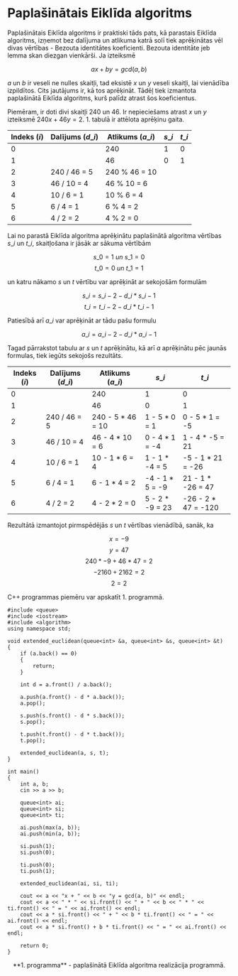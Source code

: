 # Paplašinātais Eiklīda algoritms

Paplašinātais Eiklīda algoritms ir praktiski tāds pats, kā parastais Eiklīda algoritms, izņemot bez dalījuma un atlikuma katrā solī tiek aprēķinātas vēl divas vērtības - Bezouta identitātes koeficienti. Bezouta identitāte jeb lemma skan diezgan vienkārši. Ja izteiksmē

$$ax + by = gcd(a, b)$$

$a$ un $b$ ir veseli ne nulles skaitļi, tad eksistē $x$ un $y$ veseli skaitļi, lai vienādība izpildītos. Cits jautājums ir, kā tos aprēķināt. Tādēļ tiek izmantota paplašinātā Eiklīda algoritms, kurš palīdz atrast šos koeficientus.

Piemēram, ir doti divi skaitļi 240 un 46. Ir nepieciešams atrast $x$ un $y$ izteiksmē $240x + 46y = 2$. 1. tabulā ir attēlota aprēķinu gaita.

Indeks ($i$) | Dalījums ($d\_i$) | Atlikums ($a\_i$) | $s\_i$ | $t\_i$
---|---|---|---|---
0 |  | 240 | 1 | 0
1 |  | 46 | 0 | 1
2 | 240 / 46 = 5 | 240 % 46 = 10 | | 
3 | 46 / 10 = 4 | 46 % 10 = 6 | |
4 | 10 / 6 = 1 | 10 % 6 = 4 | |
5 | 6 / 4 = 1 | 6 % 4 = 2 | |
6 | 4 / 2 = 2 | 4 % 2 = 0 | |

Lai no parastā Eiklīda algoritma aprēķinātu paplašinātā algoritma vērtības $s\_i$ un $t\_i$, skaitļošana ir jāsāk ar sākuma vērtībām

$$s\_0 = 1\ un\ s\_1 = 0$$
$$t\_0 = 0\ un\ t\_1 = 1$$

un katru nākamo $s$ un $t$ vērtību var aprēķināt ar sekojošām formulām

$$s\_i = s\_{i-2} - d\_i * s\_{i-1}$$
$$t\_i = t\_{i-2} - d\_i * t\_{i-1}$$

Patiesībā arī $a\_i$ var aprēķināt ar tādu pašu formulu

$$a\_i = a\_{i-2} - d\_i * a\_{i-1}$$

Tagad pārrakstot tabulu ar $s$ un $t$ aprēķinātu, kā arī $a$ aprēķinātu pēc jaunās formulas, tiek iegūts sekojošs rezultāts.

Indeks ($i$) | Dalījums ($d\_i$) | Atlikums ($a\_i$) | $s\_i$ | $t\_i$
---|---|---|---|---
0 |  | 240 | 1 | 0
1 |  | 46 | 0 | 1
2 | 240 / 46 = 5 | 240 - 5 * 46 = 10 | 1 - 5 * 0 = 1 | 0 - 5 * 1 = -5
3 | 46 / 10 = 4 | 46 - 4 * 10 = 6 | 0 - 4 * 1 = -4 | 1 - 4 * -5 = 21
4 | 10 / 6 = 1 | 10 - 1 * 6 = 4 | 1 - 1 * -4 = 5 | -5 - 1 * 21 = -26
5 | 6 / 4 = 1 | 6 - 1 * 4 = 2 | -4 - 1 * 5 = -9 | 21 - 1 * -26 = 47
6 | 4 / 2 = 2 | 4 - 2 * 2 = 0 | 5 - 2 * -9 = 23 | -26 - 2 * 47 = -120

Rezultātā izmantojot pirmspēdējās $s$ un $t$ vērtības vienādībā, sanāk, ka

$$x = -9$$
$$y = 47$$
$$240 * -9 + 46 * 47 = 2$$
$$-2160 + 2162 = 2$$
$$2 = 2$$

C++ programmas piemēru var apskatīt 1. programmā.

```
#include <queue>
#include <iostream>
#include <algorithm>
using namespace std;

void extended_euclidean(queue<int> &a, queue<int> &s, queue<int> &t)
{
    if (a.back() == 0)
    {
        return;
    }

    int d = a.front() / a.back();

    a.push(a.front() - d * a.back());
    a.pop();

    s.push(s.front() - d * s.back());
    s.pop();

    t.push(t.front() - d * t.back());
    t.pop();

    extended_euclidean(a, s, t);
}

int main()
{
    int a, b;
    cin >> a >> b;

    queue<int> ai;
    queue<int> si;
    queue<int> ti;

    ai.push(max(a, b));
    ai.push(min(a, b));

    si.push(1);
    si.push(0);

    ti.push(0);
    ti.push(1);

    extended_euclidean(ai, si, ti);

    cout << a << "x + " << b << "y = gcd(a, b)" << endl;
    cout << a << " * " << si.front() << " + " << b << " * " << ti.front() << " = " << ai.front() << endl;
    cout << a * si.front() << " + " << b * ti.front() << " = " << ai.front() << endl;
    cout << a * si.front() + b * ti.front() << " = " << ai.front() << endl;

    return 0;
}
```

<center>
**1. programma** - paplašinātā Eiklīda algoritma realizācija programmā.
</center>